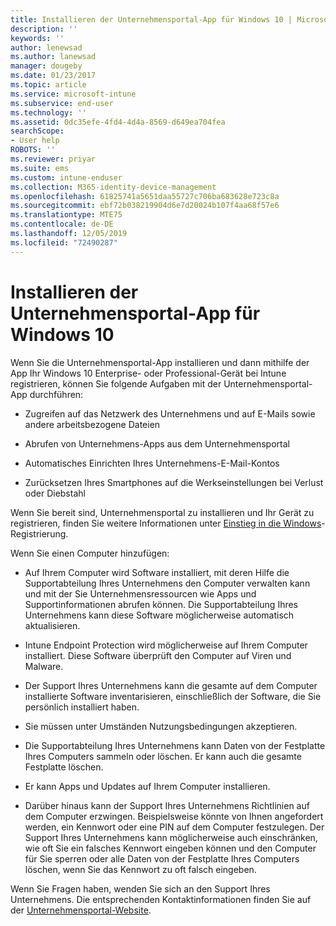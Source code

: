 ```yaml
---
title: Installieren der Unternehmensportal-App für Windows 10 | Microsoft-Dokumentation
description: ''
keywords: ''
author: lenewsad
ms.author: lanewsad
manager: dougeby
ms.date: 01/23/2017
ms.topic: article
ms.service: microsoft-intune
ms.subservice: end-user
ms.technology: ''
ms.assetid: 0dc35efe-4fd4-4d4a-8569-d649ea704fea
searchScope:
- User help
ROBOTS: ''
ms.reviewer: priyar
ms.suite: ems
ms.custom: intune-enduser
ms.collection: M365-identity-device-management
ms.openlocfilehash: 61825741a5651daa55727c706ba683628e723c8a
ms.sourcegitcommit: ebf72b038219904d6e7d20024b107f4aa68f57e6
ms.translationtype: MTE75
ms.contentlocale: de-DE
ms.lasthandoff: 12/05/2019
ms.locfileid: "72490287"
---
```

# <a name="installing-the-company-portal-app-for-windows-10"></a>Installieren der Unternehmensportal-App für Windows 10  

Wenn Sie die Unternehmensportal-App installieren und dann mithilfe der App Ihr Windows 10 Enterprise- oder Professional-Gerät bei Intune registrieren, können Sie folgende Aufgaben mit der Unternehmensportal-App durchführen:

- Zugreifen auf das Netzwerk des Unternehmens und auf E-Mails sowie andere arbeitsbezogene Dateien

- Abrufen von Unternehmens-Apps aus dem Unternehmensportal

- Automatisches Einrichten Ihres Unternehmens-E-Mail-Kontos

- Zurücksetzen Ihres Smartphones auf die Werkseinstellungen bei Verlust oder Diebstahl

Wenn Sie bereit sind, Unternehmensportal zu installieren und Ihr Gerät zu registrieren, finden Sie weitere Informationen unter [Einstieg in die Windows](windows-enrollment-company-portal.md)-Registrierung.  

Wenn Sie einen Computer hinzufügen:

- Auf Ihrem Computer wird Software installiert, mit deren Hilfe die Supportabteilung Ihres Unternehmens den Computer verwalten kann und mit der Sie Unternehmensressourcen wie Apps und Supportinformationen abrufen können. Die Supportabteilung Ihres Unternehmens kann diese Software möglicherweise automatisch aktualisieren.

- Intune Endpoint Protection wird möglicherweise auf Ihrem Computer installiert. Diese Software überprüft den Computer auf Viren und Malware.

- Der Support Ihres Unternehmens kann die gesamte auf dem Computer installierte Software inventarisieren, einschließlich der Software, die Sie persönlich installiert haben.

- Sie müssen unter Umständen Nutzungsbedingungen akzeptieren.

- Die Supportabteilung Ihres Unternehmens kann Daten von der Festplatte Ihres Computers sammeln oder löschen. Er kann auch die gesamte Festplatte löschen.

- Er kann Apps und Updates auf Ihrem Computer installieren.

- Darüber hinaus kann der Support Ihres Unternehmens Richtlinien auf dem Computer erzwingen. Beispielsweise könnte von Ihnen angefordert werden, ein Kennwort oder eine PIN auf dem Computer festzulegen. Der Support Ihres Unternehmens kann möglicherweise auch einschränken, wie oft Sie ein falsches Kennwort eingeben können und den Computer für Sie sperren oder alle Daten von der Festplatte Ihres Computers löschen, wenn Sie das Kennwort zu oft falsch eingeben.

Wenn Sie Fragen haben, wenden Sie sich an den Support Ihres Unternehmens. Die entsprechenden Kontaktinformationen finden Sie auf der [Unternehmensportal-Website](https://go.microsoft.com/fwlink/?linkid=2010980).
